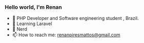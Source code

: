 ### Hello world, I'm Renan


- 🔭 PHP Developer and Software engineering student , Brazil.
- 🌱 Learning Laravel
- 🤔 Nerd
- 📫 How to reach me: renanpiresmattos@gmail.com

